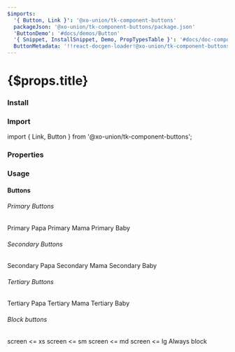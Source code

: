 ```yaml
---
$imports:
  '{ Button, Link }': '@xo-union/tk-component-buttons'
  packageJson: '@xo-union/tk-component-buttons/package.json'
  'ButtonDemo': '#docs/demos/Button'
  '{ Snippet, InstallSnippet, Demo, PropTypesTable }': '#docs/doc-components'
  ButtonMetadata: '!!react-docgen-loader!@xo-union/tk-component-buttons/src/components/Button'
---
```


<h1>{$props.title}</h1>

### Install

<InstallSnippet packageJson={packageJson} />

### Import

<Snippet lang="javascript">
import { Link, Button } from '@xo-union/tk-component-buttons';
</Snippet>

### Properties

<PropTypesTable metadata={ButtonMetadata.props} />

### Usage

#### Buttons

###### Primary Buttons

<ButtonDemo size="papa" color="primary">
  Primary Papa
</ButtonDemo>

<ButtonDemo size="mama" color="primary">
  Primary Mama
</ButtonDemo>

<ButtonDemo size="baby" color="primary">
  Primary Baby
</ButtonDemo>

###### Secondary Buttons

<ButtonDemo size="papa" color="secondary">
  Secondary Papa
</ButtonDemo>

<ButtonDemo size="mama" color="secondary">
  Secondary Mama
</ButtonDemo>

<ButtonDemo size="baby" color="secondary">
  Secondary Baby
</ButtonDemo>

###### Tertiary Buttons
<ButtonDemo size="papa" color="tertiary">
  Tertiary Papa
</ButtonDemo>

<ButtonDemo size="mama" color="tertiary">
  Tertiary Mama
</ButtonDemo>

<ButtonDemo size="baby" color="tertiary">
  Tertiary Baby
</ButtonDemo>


###### Block buttons

<ButtonDemo size="papa" color="primary" block="xs">
  screen <= xs
</ButtonDemo>

<ButtonDemo size="papa" color="primary" block="sm">
  screen <= sm
</ButtonDemo>

<ButtonDemo size="papa" color="primary" block="md">
  screen <= md
</ButtonDemo>

<ButtonDemo size="papa" color="primary" block="lg">
  screen <= lg
</ButtonDemo>

<ButtonDemo size="papa" color="primary" block>
  Always block
</ButtonDemo>
